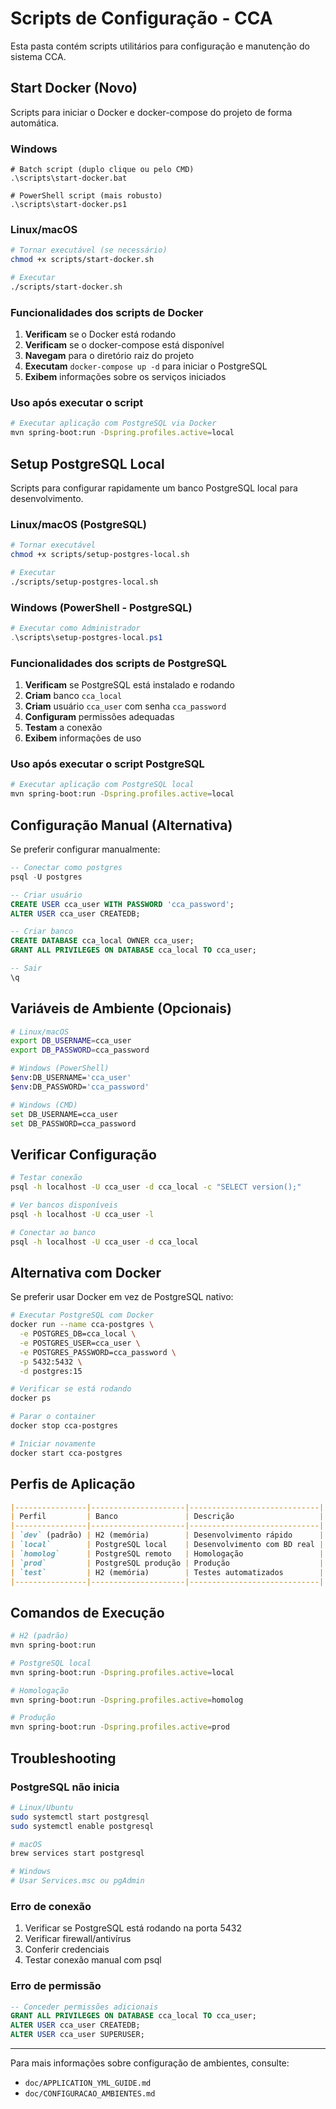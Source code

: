 # Scripts de Configuração - CCA

Esta pasta contém scripts utilitários para configuração e manutenção do sistema CCA.

## Start Docker (Novo)

Scripts para iniciar o Docker e docker-compose do projeto de forma automática.

### Windows

```batch
# Batch script (duplo clique ou pelo CMD)
.\scripts\start-docker.bat

# PowerShell script (mais robusto)
.\scripts\start-docker.ps1
```

### Linux/macOS

```bash
# Tornar executável (se necessário)
chmod +x scripts/start-docker.sh

# Executar
./scripts/start-docker.sh
```

### Funcionalidades dos scripts de Docker

1. **Verificam** se o Docker está rodando
2. **Verificam** se o docker-compose está disponível
3. **Navegam** para o diretório raiz do projeto
4. **Executam** `docker-compose up -d` para iniciar o PostgreSQL
5. **Exibem** informações sobre os serviços iniciados

### Uso após executar o script

```bash
# Executar aplicação com PostgreSQL via Docker
mvn spring-boot:run -Dspring.profiles.active=local
```

## Setup PostgreSQL Local

Scripts para configurar rapidamente um banco PostgreSQL local para desenvolvimento.

### Linux/macOS (PostgreSQL)

```bash
# Tornar executável
chmod +x scripts/setup-postgres-local.sh

# Executar
./scripts/setup-postgres-local.sh
```

### Windows (PowerShell - PostgreSQL)

```powershell
# Executar como Administrador
.\scripts\setup-postgres-local.ps1
```

### Funcionalidades dos scripts de PostgreSQL

1. **Verificam** se PostgreSQL está instalado e rodando
2. **Criam** banco `cca_local`
3. **Criam** usuário `cca_user` com senha `cca_password`
4. **Configuram** permissões adequadas
5. **Testam** a conexão
6. **Exibem** informações de uso

### Uso após executar o script PostgreSQL

```bash
# Executar aplicação com PostgreSQL local
mvn spring-boot:run -Dspring.profiles.active=local
```

## Configuração Manual (Alternativa)

Se preferir configurar manualmente:

```sql
-- Conectar como postgres
psql -U postgres

-- Criar usuário
CREATE USER cca_user WITH PASSWORD 'cca_password';
ALTER USER cca_user CREATEDB;

-- Criar banco
CREATE DATABASE cca_local OWNER cca_user;
GRANT ALL PRIVILEGES ON DATABASE cca_local TO cca_user;

-- Sair
\q
```

## Variáveis de Ambiente (Opcionais)

```bash
# Linux/macOS
export DB_USERNAME=cca_user
export DB_PASSWORD=cca_password

# Windows (PowerShell)
$env:DB_USERNAME='cca_user'
$env:DB_PASSWORD='cca_password'

# Windows (CMD)
set DB_USERNAME=cca_user
set DB_PASSWORD=cca_password
```

## Verificar Configuração

```bash
# Testar conexão
psql -h localhost -U cca_user -d cca_local -c "SELECT version();"

# Ver bancos disponíveis
psql -h localhost -U cca_user -l

# Conectar ao banco
psql -h localhost -U cca_user -d cca_local
```

## Alternativa com Docker

Se preferir usar Docker em vez de PostgreSQL nativo:

```bash
# Executar PostgreSQL com Docker
docker run --name cca-postgres \
  -e POSTGRES_DB=cca_local \
  -e POSTGRES_USER=cca_user \
  -e POSTGRES_PASSWORD=cca_password \
  -p 5432:5432 \
  -d postgres:15

# Verificar se está rodando
docker ps

# Parar o container
docker stop cca-postgres

# Iniciar novamente
docker start cca-postgres
```

## Perfis de Aplicação

```markdown
|----------------|---------------------|-----------------------------|
| Perfil         | Banco               | Descrição                   |
|----------------|---------------------|-----------------------------|
| `dev` (padrão) | H2 (memória)        | Desenvolvimento rápido      |
| `local`        | PostgreSQL local    | Desenvolvimento com BD real |
| `homolog`      | PostgreSQL remoto   | Homologação                 |
| `prod`         | PostgreSQL produção | Produção                    |
| `test`         | H2 (memória)        | Testes automatizados        |
|----------------|---------------------|-----------------------------|
```

## Comandos de Execução

```bash
# H2 (padrão)
mvn spring-boot:run

# PostgreSQL local
mvn spring-boot:run -Dspring.profiles.active=local

# Homologação
mvn spring-boot:run -Dspring.profiles.active=homolog

# Produção
mvn spring-boot:run -Dspring.profiles.active=prod
```

## Troubleshooting

### PostgreSQL não inicia

```bash
# Linux/Ubuntu
sudo systemctl start postgresql
sudo systemctl enable postgresql

# macOS
brew services start postgresql

# Windows
# Usar Services.msc ou pgAdmin
```

### Erro de conexão

1. Verificar se PostgreSQL está rodando na porta 5432
2. Verificar firewall/antivírus
3. Conferir credenciais
4. Testar conexão manual com psql

### Erro de permissão

```sql
-- Conceder permissões adicionais
GRANT ALL PRIVILEGES ON DATABASE cca_local TO cca_user;
ALTER USER cca_user CREATEDB;
ALTER USER cca_user SUPERUSER;
```

---

Para mais informações sobre configuração de ambientes, consulte:

- `doc/APPLICATION_YML_GUIDE.md`
- `doc/CONFIGURACAO_AMBIENTES.md`
